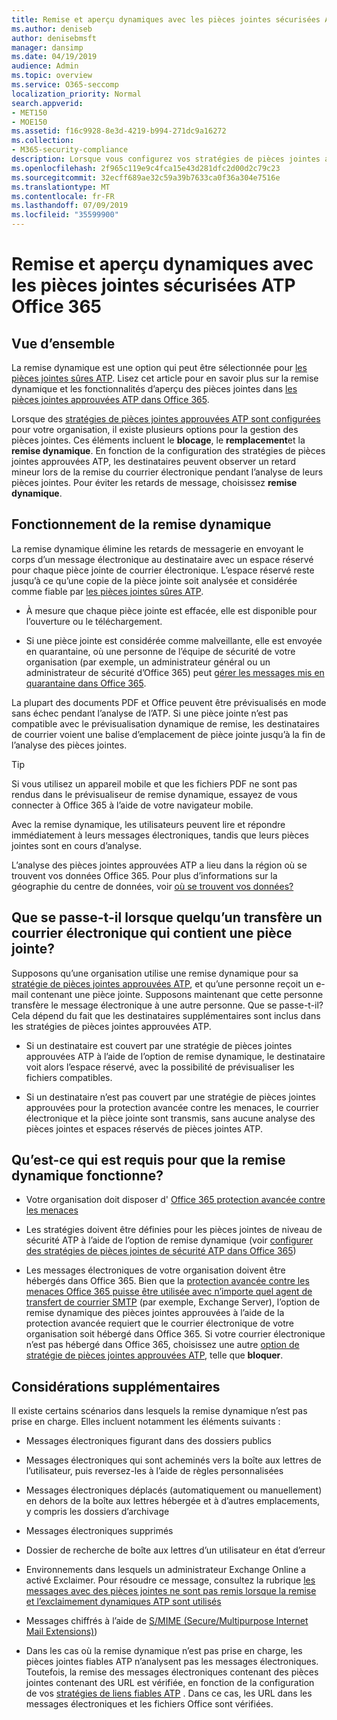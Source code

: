```yaml
---
title: Remise et aperçu dynamiques avec les pièces jointes sécurisées ATP Office 365
ms.author: deniseb
author: denisebmsft
manager: dansimp
ms.date: 04/19/2019
audience: Admin
ms.topic: overview
ms.service: O365-seccomp
localization_priority: Normal
search.appverid:
- MET150
- MOE150
ms.assetid: f16c9928-8e3d-4219-b994-271dc9a16272
ms.collection:
- M365-security-compliance
description: Lorsque vous configurez vos stratégies de pièces jointes approuvées ATP, vous choisissez la remise dynamique pour éviter les retards de message et permettre aux utilisateurs de prévisualiser les pièces jointes en cours d’analyse.
ms.openlocfilehash: 2f965c119e9c4fca15e43d281dfc2d00d2c79c23
ms.sourcegitcommit: 32ecff689ae32c59a39b7633ca0f36a304e7516e
ms.translationtype: MT
ms.contentlocale: fr-FR
ms.lasthandoff: 07/09/2019
ms.locfileid: "35599900"
---
```

# <a name="dynamic-delivery-and-previewing-with-office-365-atp-safe-attachments"></a>Remise et aperçu dynamiques avec les pièces jointes sécurisées ATP Office 365

## <a name="overview"></a>Vue d’ensemble

La remise dynamique est une option qui peut être sélectionnée pour [les pièces jointes sûres ATP](atp-safe-attachments.md). Lisez cet article pour en savoir plus sur la remise dynamique et les fonctionnalités d’aperçu des pièces jointes dans [les pièces jointes approuvées ATP dans Office 365](atp-safe-attachments.md).

Lorsque des [stratégies de pièces jointes approuvées ATP sont configurées](set-up-atp-safe-attachments-policies.md) pour votre organisation, il existe plusieurs options pour la gestion des pièces jointes. Ces éléments incluent le **blocage**, le **remplacement**et la **remise dynamique**. En fonction de la configuration des stratégies de pièces jointes approuvées ATP, les destinataires peuvent observer un retard mineur lors de la remise du courrier électronique pendant l’analyse de leurs pièces jointes. Pour éviter les retards de message, choisissez **remise dynamique**.
  
## <a name="how-dynamic-delivery-works"></a>Fonctionnement de la remise dynamique
  
La remise dynamique élimine les retards de messagerie en envoyant le corps d’un message électronique au destinataire avec un espace réservé pour chaque pièce jointe de courrier électronique. L’espace réservé reste jusqu’à ce qu’une copie de la pièce jointe soit analysée et considérée comme fiable par [les pièces jointes sûres ATP](atp-safe-attachments.md). 

- À mesure que chaque pièce jointe est effacée, elle est disponible pour l’ouverture ou le téléchargement. 

- Si une pièce jointe est considérée comme malveillante, elle est envoyée en quarantaine, où une personne de l’équipe de sécurité de votre organisation (par exemple, un administrateur général ou un administrateur de sécurité d’Office 365) peut [gérer les messages mis en quarantaine dans Office 365](manage-quarantined-messages-and-files.md).

La plupart des documents PDF et Office peuvent être prévisualisés en mode sans échec pendant l’analyse de l’ATP. Si une pièce jointe n’est pas compatible avec le prévisualisation dynamique de remise, les destinataires de courrier voient une balise d’emplacement de pièce jointe jusqu’à la fin de l’analyse des pièces jointes.

> [!TIP]
> Si vous utilisez un appareil mobile et que les fichiers PDF ne sont pas rendus dans le prévisualiseur de remise dynamique, essayez de vous connecter à Office 365 à l’aide de votre navigateur mobile.

Avec la remise dynamique, les utilisateurs peuvent lire et répondre immédiatement à leurs messages électroniques, tandis que leurs pièces jointes sont en cours d’analyse. 

L’analyse des pièces jointes approuvées ATP a lieu dans la région où se trouvent vos données Office 365. Pour plus d’informations sur la géographie du centre de données, voir [où se trouvent vos données?](https://products.office.com/where-is-your-data-located?geo=All) 
  
## <a name="what-happens-when-someone-forwards-an-email-that-contains-an-attachment"></a>Que se passe-t-il lorsque quelqu’un transfère un courrier électronique qui contient une pièce jointe?

Supposons qu’une organisation utilise une remise dynamique pour sa [stratégie de pièces jointes approuvées ATP](set-up-atp-safe-attachments-policies.md), et qu’une personne reçoit un e-mail contenant une pièce jointe. Supposons maintenant que cette personne transfère le message électronique à une autre personne. Que se passe-t-il? Cela dépend du fait que les destinataires supplémentaires sont inclus dans les stratégies de pièces jointes approuvées ATP.
  
- Si un destinataire est couvert par une stratégie de pièces jointes approuvées ATP à l’aide de l’option de remise dynamique, le destinataire voit alors l’espace réservé, avec la possibilité de prévisualiser les fichiers compatibles.
    
- Si un destinataire n’est pas couvert par une stratégie de pièces jointes approuvées pour la protection avancée contre les menaces, le courrier électronique et la pièce jointe sont transmis, sans aucune analyse des pièces jointes et espaces réservés de pièces jointes ATP.
    
## <a name="whats-required-for-dynamic-delivery-to-work"></a>Qu’est-ce qui est requis pour que la remise dynamique fonctionne?

- Votre organisation doit disposer d' [Office 365 protection avancée contre les menaces](office-365-atp.md)
    
- Les stratégies doivent être définies pour les pièces jointes de niveau de sécurité ATP à l’aide de l’option de remise dynamique (voir [configurer des stratégies de pièces jointes de sécurité ATP dans Office 365](set-up-atp-safe-attachments-policies.md))
    
- Les messages électroniques de votre organisation doivent être hébergés dans Office 365. Bien que la [protection avancée contre les menaces Office 365 puisse être utilisée avec n’importe quel agent de transfert de courrier SMTP](https://docs.microsoft.com/office365/servicedescriptions/office-365-advanced-threat-protection-service-description#requirements-for-office-365-advanced-threat-protection-atp) (par exemple, Exchange Server), l’option de remise dynamique des pièces jointes approuvées à l’aide de la protection avancée requiert que le courrier électronique de votre organisation soit hébergé dans Office 365. Si votre courrier électronique n’est pas hébergé dans Office 365, choisissez une autre [option de stratégie de pièces jointes approuvées ATP](set-up-atp-safe-attachments-policies.md#step-3-learn-about-atp-safe-attachments-policy-options), telle que **bloquer**.
    
## <a name="additional-considerations"></a>Considérations supplémentaires

Il existe certains scénarios dans lesquels la remise dynamique n’est pas prise en charge. Elles incluent notamment les éléments suivants :
  
- Messages électroniques figurant dans des dossiers publics
    
- Messages électroniques qui sont acheminés vers la boîte aux lettres de l’utilisateur, puis reversez-les à l’aide de règles personnalisées
    
- Messages électroniques déplacés (automatiquement ou manuellement) en dehors de la boîte aux lettres hébergée et à d’autres emplacements, y compris les dossiers d’archivage
    
- Messages électroniques supprimés
    
- Dossier de recherche de boîte aux lettres d’un utilisateur en état d’erreur
    
- Environnements dans lesquels un administrateur Exchange Online a activé Exclaimer. Pour résoudre ce message, consultez la rubrique [les messages avec des pièces jointes ne sont pas remis lorsque la remise et l’exclaimement dynamiques ATP sont utilisés](https://support.microsoft.com/help/4014438/messages-with-attachments-are-not-delivered-when-atp-dynamic-delivery)

- Messages chiffrés à l’aide de [S/MIME (Secure/Multipurpose Internet Mail Extensions)](s-mime-for-message-signing-and-encryption.md))

- Dans les cas où la remise dynamique n’est pas prise en charge, les pièces jointes fiables ATP n’analysent pas les messages électroniques. Toutefois, la remise des messages électroniques contenant des pièces jointes contenant des URL est vérifiée, en fonction de la configuration de vos [stratégies de liens fiables ATP](set-up-atp-safe-links-policies.md) . Dans ce cas, les URL dans les messages électroniques et les fichiers Office sont vérifiées.
